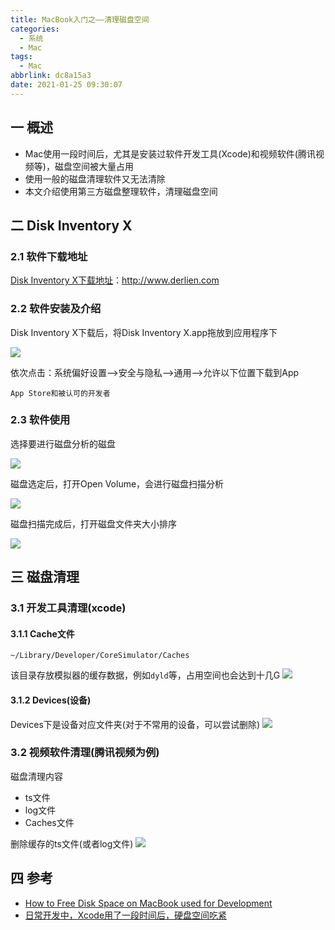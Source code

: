 ```yaml
---
title: MacBook入门之——清理磁盘空间
categories:
  - 系统
  - Mac
tags:
  - Mac
abbrlink: dc8a15a3
date: 2021-01-25 09:30:07
---
```

## 一 概述

* Mac使用一段时间后，尤其是安装过软件开发工具(Xcode)和视频软件(腾讯视频等)，磁盘空间被大量占用
* 使用一般的磁盘清理软件又无法清除
* 本文介绍使用第三方磁盘整理软件，清理磁盘空间

<!--more-->

## 二 Disk Inventory X

### 2.1 软件下载地址

[Disk Inventory X下载地址][11]：http://www.derlien.com

### 2.2 软件安装及介绍

Disk Inventory X下载后，将Disk Inventory X.app拖放到应用程序下

![][1]

依次点击：系统偏好设置—>安全与隐私—>通用—>允许以下位置下载到App

```
App Store和被认可的开发者
```

### 2.3 软件使用

选择要进行磁盘分析的磁盘

![][2]

磁盘选定后，打开Open Volume，会进行磁盘扫描分析

![][3]

磁盘扫描完成后，打开磁盘文件夹大小排序

![][4]

## 三 磁盘清理

### 3.1 开发工具清理(xcode)

#### 3.1.1 Cache文件

```
~/Library/Developer/CoreSimulator/Caches
```

该目录存放模拟器的缓存数据，例如`dyld`等，占用空间也会达到十几G
![][5]
#### 3.1.2 Devices(设备)

Devices下是设备对应文件夹(对于不常用的设备，可以尝试删除)
![][6]

### 3.2 视频软件清理(腾讯视频为例)

磁盘清理内容

* ts文件
* log文件
* Caches文件

删除缓存的ts文件(或者log文件)
![][7]

## 四 参考

* [How to Free Disk Space on MacBook used for Development](https://pawelurbanek.com/macos-free-disk-space)
* [日常开发中，Xcode用了一段时间后，硬盘空间吃紧](https://www.jianshu.com/p/9b4d8616b51f)




[1]:https://fastly.jsdelivr.net/gh/PGzxc/CDN@master/blog-mac/mac-disk-inventory-install.png
[2]:https://fastly.jsdelivr.net/gh/PGzxc/CDN@master/blog-mac/mac-disk-inventory-choice-disk.png
[3]:https://fastly.jsdelivr.net/gh/PGzxc/CDN@master/blog-mac/mac-disk-inventory-fenxi.png
[4]:https://fastly.jsdelivr.net/gh/PGzxc/CDN@master/blog-mac/mac-disk-inventory-folder-open.png
[5]:https://fastly.jsdelivr.net/gh/PGzxc/CDN@master/blog-mac/mac-disk-xcode-library-cache.png
[6]:https://fastly.jsdelivr.net/gh/PGzxc/CDN@master/blog-mac/mac-disk-device-folder-relate.png
[7]:https://fastly.jsdelivr.net/gh/PGzxc/CDN@master/blog-mac/mac-disk-inventory-folder-tx-ts.png

[11]:http://www.derlien.com

